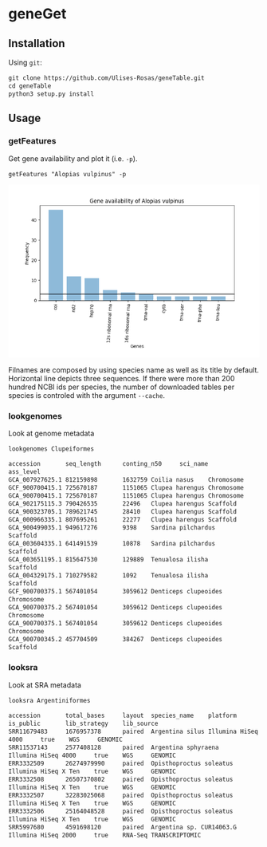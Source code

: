 # geneGet

## Installation

Using `git`:

```Shell
git clone https://github.com/Ulises-Rosas/geneTable.git
cd geneTable
python3 setup.py install
```

## Usage


### getFeatures

Get gene availability and plot it (i.e. `-p`).

```Shell
getFeatures "Alopias vulpinus" -p
```
![](https://github.com/Ulises-Rosas/geneTable/blob/master/img/Alopias_vulpinus_getFeatures.png)

Filnames are composed by using species name as well as its title by default. Horizontal line depicts three sequences. If there were more than 200 hundred NCBI ids per species, the number of downloaded tables per species is controled with the argument `--cache`.

### lookgenomes

Look at genome metadata

```Shell
lookgenomes Clupeiformes
```
```
accession       seq_length      conting_n50     sci_name        ass_level
GCA_007927625.1 812159898       1632759 Coilia nasus    Chromosome
GCF_900700415.1 725670187       1151065 Clupea harengus Chromosome
GCA_900700415.1 725670187       1151065 Clupea harengus Chromosome
GCA_902175115.3 790426535       22496   Clupea harengus Scaffold
GCA_900323705.1 789621745       28410   Clupea harengus Scaffold
GCA_000966335.1 807695261       22277   Clupea harengus Scaffold
GCA_900499035.1 949617276       9398    Sardina pilchardus      Scaffold
GCA_003604335.1 641491539       10878   Sardina pilchardus      Scaffold
GCA_003651195.1 815647530       129889  Tenualosa ilisha        Scaffold
GCA_004329175.1 710279582       1092    Tenualosa ilisha        Scaffold
GCF_900700375.1 567401054       3059612 Denticeps clupeoides    Chromosome
GCA_900700375.2 567401054       3059612 Denticeps clupeoides    Chromosome
GCA_900700375.1 567401054       3059612 Denticeps clupeoides    Chromosome
GCA_900700345.2 457704509       384267  Denticeps clupeoides    Scaffold
```

### looksra

Look at SRA metadata

```Shell
looksra Argentiniformes
```
```
accession       total_bases     layout  species_name    platform        is_public       lib_strategy    lib_source
SRR11679483     1676957378      paired  Argentina silus Illumina HiSeq 4000     true    WGS     GENOMIC
SRR11537143     2577408128      paired  Argentina sphyraena     Illumina HiSeq 4000     true    WGS     GENOMIC
ERR3332509      26274979990     paired  Opisthoproctus soleatus Illumina HiSeq X Ten    true    WGS     GENOMIC
ERR3332508      26507370802     paired  Opisthoproctus soleatus Illumina HiSeq X Ten    true    WGS     GENOMIC
ERR3332507      32283025068     paired  Opisthoproctus soleatus Illumina HiSeq X Ten    true    WGS     GENOMIC
ERR3332506      25164048528     paired  Opisthoproctus soleatus Illumina HiSeq X Ten    true    WGS     GENOMIC
SRR5997680      4591698120      paired  Argentina sp. CUR14063.G        Illumina HiSeq 2000     true    RNA-Seq TRANSCRIPTOMIC
```
